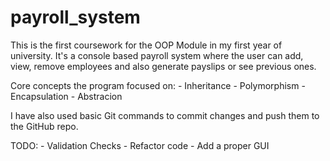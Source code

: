 # payroll_system
This is the first coursework for the OOP Module in my first year of university. It's a console based payroll system where the user can add, view, remove employees and also generate payslips or see previous ones.

Core concepts the program focused on:
    - Inheritance
    - Polymorphism
    - Encapsulation
    - Abstracion

I have also used basic Git commands to commit changes and push them to the GitHub repo.

TODO:
    - Validation Checks
    - Refactor code
    - Add a proper GUI
